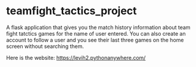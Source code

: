 # teamfight_tactics_project
A flask application that gives you the match history information about team fight tatctics games for the name of user entered. You can also create an account to follow a user and you see their last three games on the home screen without searching them. 

Here is the website: https://levih2.pythonanywhere.com/

